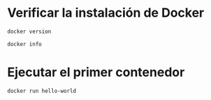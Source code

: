 # Verificar la instalación de Docker

```bash
docker version
```

```bash
docker info
```

# Ejecutar el primer contenedor

```bash
docker run hello-world
```
